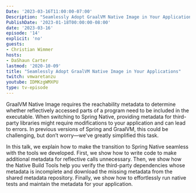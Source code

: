 ```yaml
---
Date: '2023-03-16T11:00:00-07:00'
Description: "Seamlessly Adopt GraalVM Native Image in Your Applications"
PublishDate: '2023-01-18T00:00:00-08:00'
date: '2023-03-16'
episode: '14'
explicit: 'no'
guests:
- Christian Wimmer
hosts:
- DaShaun Carter
lastmod: '2020-10-09'
title: "Seamlessly Adopt GraalVM Native Image in Your Applications"
twitch: vmwaretanzu
youtube: IDMKzgWMXPU
type: tv-episode
---
```


GraalVM Native Image requires the reachability metadata to determine whether reflectively accessed parts of a program need to be included in the executable. When switching to Spring Native, providing metadata for third-party libraries might require modifications to your application and can lead to errors. In previous versions of Spring and GraalVM, this could be challenging, but don’t worry—we’ve greatly simplified this task.

In this talk, we explain how to make the transition to Spring Native seamless with the tools we developed. First, we show how to write code to make additional metadata for reflective calls unnecessary. Then, we show how the Native Build Tools help you verify the third-party dependencies whose metadata is incomplete and download the missing metadata from the shared metadata repository. Finally, we show how to effortlessly run native tests and maintain the metadata for your application.